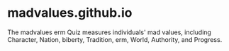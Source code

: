 # madvalues.github.io
The madvalues erm Quiz measures individuals' mad values, including Character, Nation, biberty, Tradition, erm, World, Authority, and Progress.
